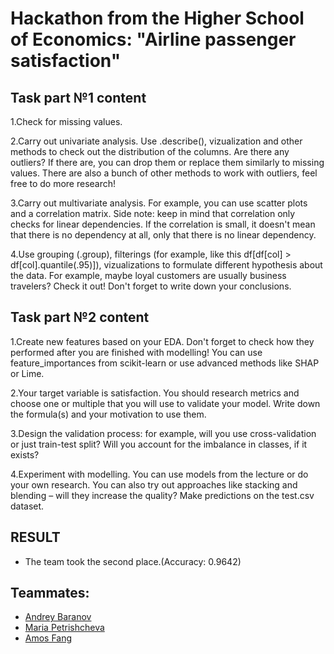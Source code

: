 # Hackathon from the Higher School of Economics: "Airline passenger satisfaction"

## Task part №1 content

1.Check for missing values.

2.Carry out univariate analysis. Use .describe(), vizualization and other methods to check out the distribution of the columns. Are there any 
outliers? If there are, you can drop them or replace them similarly to missing values. There are also a bunch of other methods to work with 
outliers, feel free to do more research!

3.Carry out multivariate analysis. For example, you can use scatter plots and a correlation matrix. Side note: keep in mind that correlation 
only checks for linear dependencies. If the correlation is small, it doesn't mean that there is no dependency at all, only that there is no linear 
dependency.

4.Use grouping (.group), filterings (for example, like this df[df[col] > df[col].quantile(.95)]), vizualizations to formulate different 
hypothesis 
about the data. For example, maybe loyal customers are usually business travelers? Check it out! Don't forget to write down your conclusions.

## Task part №2 content

1.Create new features based on your EDA. Don't forget to check how they performed after you are finished with modelling! You can use 
feature_importances from scikit-learn or use advanced methods like SHAP or Lime.

2.Your target variable is satisfaction. You should research metrics and choose one or multiple that you will use to validate your model. Write 
down the formula(s) and your motivation to use them.

3.Design the validation process: for example, will you use cross-validation or just train-test split? Will you account for the imbalance in 
classes, if it exists?

4.Experiment with modelling. You can use models from the lecture or do your own research. You can also try out approaches like stacking and 
blending – will they increase the quality?
Make predictions on the test.csv dataset.

## RESULT

- The team took the second place.(Accuracy: 0.9642)

## Teammates:

- [Andrey Baranov](https://github.com/and9331) 
- [Maria Petrishcheva](https://github.com/MariaTSU)
- [Amos Fang](https://github.com/amosfang)
